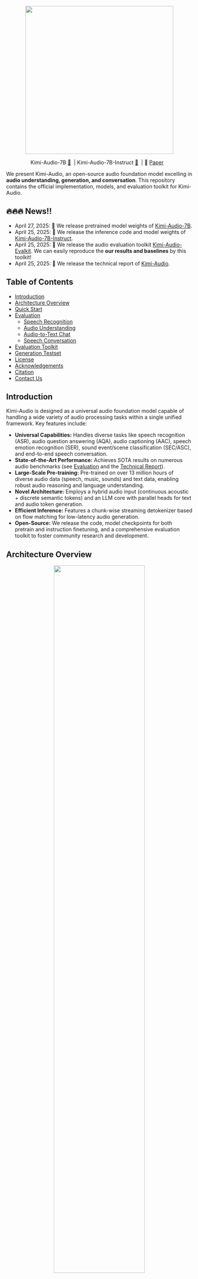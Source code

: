 <p align="center">
    <img src="assets/kimia_logo.png" width="400"/>
<p>

<p align="center">
Kimi-Audio-7B <a href="https://huggingface.co/moonshotai/Kimi-Audio-7B">🤗</a>&nbsp; | Kimi-Audio-7B-Instruct <a href="https://huggingface.co/moonshotai/Kimi-Audio-7B-Instruct">🤗</a>&nbsp; | 📑 <a href="https://arxiv.org/pdf/2504.18425">Paper</a> &nbsp;&nbsp;
</p>


We present Kimi-Audio, an open-source audio foundation model excelling in **audio understanding, generation, and conversation**. This repository contains the official implementation, models, and evaluation toolkit for Kimi-Audio.

## 🔥🔥🔥 News!!
* April 27, 2025: 👋 We release pretrained model weights of [Kimi-Audio-7B](https://huggingface.co/moonshotai/Kimi-Audio-7B).
* April 25, 2025: 👋 We release the inference code and model weights of [Kimi-Audio-7B-Instruct](https://huggingface.co/moonshotai/Kimi-Audio-7B-Instruct).
* April 25, 2025: 👋 We release the audio evaluation toolkit [Kimi-Audio-Evalkit](https://github.com/MoonshotAI/Kimi-Audio-Evalkit). We can easily reproduce the **our results and baselines** by this toolkit!
* April 25, 2025: 👋 We release the technical report of [Kimi-Audio](https://arxiv.org/pdf/2504.18425).

## Table of Contents

- [Introduction](#introduction)
- [Architecture Overview](#architecture-overview)
- [Quick Start](#quick-start)
- [Evaluation](#evaluation)
  - [Speech Recognition](#automatic-speech-recognition-asr)
  - [Audio Understanding](#audio-understanding)
  - [Audio-to-Text Chat](#audio-to-text-chat)
  - [Speech Conversation](#speech-conversation)
- [Evaluation Toolkit](#evaluation-toolkit)
- [Generation Testset](#generation-testset)
- [License](#license)
- [Acknowledgements](#acknowledgements)
- [Citation](#citation)
- [Contact Us](#contact-us)

## Introduction

Kimi-Audio is designed as a universal audio foundation model capable of handling a wide variety of audio processing tasks within a single unified framework. Key features include:

*   **Universal Capabilities:** Handles diverse tasks like speech recognition (ASR), audio question answering (AQA), audio captioning (AAC), speech emotion recognition (SER), sound event/scene classification (SEC/ASC), and end-to-end speech conversation.
*   **State-of-the-Art Performance:** Achieves SOTA results on numerous audio benchmarks (see [Evaluation](#evaluation) and the [Technical Report](https://arxiv.org/pdf/2504.18425)).
*   **Large-Scale Pre-training:** Pre-trained on over 13 million hours of diverse audio data (speech, music, sounds) and text data, enabling robust audio reasoning and language understanding.
*   **Novel Architecture:** Employs a hybrid audio input (continuous acoustic + discrete semantic tokens) and an LLM core with parallel heads for text and audio token generation.
*   **Efficient Inference:** Features a chunk-wise streaming detokenizer based on flow matching for low-latency audio generation.
*   **Open-Source:** We release the code, model checkpoints for both pretrain and instruction finetuning, and a comprehensive evaluation toolkit to foster community research and development.

## Architecture Overview

<p align="center">
    <img src="assets/kimia_framework.png" width="70%"/>
<p>

Kimi-Audio consists of three main components:

1.  **Audio Tokenizer:** Converts input audio into:
    *   Discrete semantic tokens (12.5Hz) using vector quantization.
    *   Continuous acoustic features derived from a Whisper encoder (downsampled to 12.5Hz).
2.  **Audio LLM:** A transformer-based model (initialized from a pre-trained text LLM like Qwen 2.5 7B) with shared layers processing multimodal inputs, followed by parallel heads for autoregressively generating text tokens and discrete audio semantic tokens.
3.  **Audio Detokenizer:** Converts the predicted discrete semantic audio tokens back into high-fidelity waveforms using a flow-matching model and a vocoder (BigVGAN), supporting chunk-wise streaming with a look-ahead mechanism for low latency.



## Quick Start

This example demonstrates basic usage for generating text from audio (ASR) and generating both text and speech in a conversational turn.

```python
import soundfile as sf
from kimia_infer.api.kimia import KimiAudio

# --- 1. Load Model ---
model_path = "moonshotai/Kimi-Audio-7B-Instruct" 
model = KimiAudio(model_path=model_path, load_detokenizer=True)

# --- 2. Define Sampling Parameters ---
sampling_params = {
    "audio_temperature": 0.8,
    "audio_top_k": 10,
    "text_temperature": 0.0,
    "text_top_k": 5,
    "audio_repetition_penalty": 1.0,
    "audio_repetition_window_size": 64,
    "text_repetition_penalty": 1.0,
    "text_repetition_window_size": 16,
}

# --- 3. Example 1: Audio-to-Text (ASR) ---
messages_asr = [
    # You can provide context or instructions as text
    {"role": "user", "message_type": "text", "content": "Please transcribe the following audio:"},
    # Provide the audio file path
    {"role": "user", "message_type": "audio", "content": "test_audios/asr_example.wav"}
]

# Generate only text output
_, text_output = model.generate(messages_asr, **sampling_params, output_type="text")
print(">>> ASR Output Text: ", text_output) # Expected output: "这并不是告别，这是一个篇章的结束，也是新篇章的开始。"


# --- 4. Example 2: Audio-to-Audio/Text Conversation ---
messages_conversation = [
    # Start conversation with an audio query
    {"role": "user", "message_type": "audio", "content": "test_audios/qa_example.wav"}
]

# Generate both audio and text output
wav_output, text_output = model.generate(messages_conversation, **sampling_params, output_type="both")

# Save the generated audio
output_audio_path = "output_audio.wav"
sf.write(output_audio_path, wav_output.detach().cpu().view(-1).numpy(), 24000) # Assuming 24kHz output
print(f">>> Conversational Output Audio saved to: {output_audio_path}")
print(">>> Conversational Output Text: ", text_output) # Expected output: "A."

print("Kimi-Audio inference examples complete.")
```

## Evaluation

Kimi-Audio achieves state-of-the-art (SOTA) performance across a wide range of audio benchmarks. 

The below is the overall performance:
<p align="center">
    <img src="assets/kimia_radar_chart.png" width="70%"/>
<p>







Here are performances on different benchmarks, you can easily reproduce the **our results and baselines** by our [Kimi-Audio-Evalkit](https://github.com/MoonshotAI/Kimi-Audio-Evalkit) (also see [**Evaluation Toolkit**](#evaluation-toolkit)):

### Automatic Speech Recognition (ASR)
<table>
  <thead>
    <tr>
      <th>Datasets</th>
      <th>Model</th>
      <th>Performance (WER&darr;)</th>
    </tr>
  </thead>
  <tbody>
    <tr>
      <td rowspan="5"><strong>LibriSpeech</strong><br>test-clean | test-other</td>
      <td>Qwen2-Audio-base</td>
      <td>1.74 | 4.04</td>
    </tr>
    <tr>
      <td>Baichuan-base</td>
      <td>3.02 | 6.04</td>
    </tr>
    <tr>
      <td>Step-Audio-chat</td>
      <td>3.19 | 10.67</td>
    </tr>
    <tr>
      <td>Qwen2.5-Omni</td>
      <td>2.37 | 4.21</td>
    </tr>
    <tr>
      <td>Kimi-Audio</td>
      <td><strong>1.28</strong> | <strong>2.42</strong></td>
    </tr>
    <tr>
      <td rowspan="5"><strong>Fleurs</strong><br>zh | en</td>
      <td>Qwen2-Audio-base</td>
      <td>3.63 | 5.20</td>
    </tr>
    <tr>
      <td>Baichuan-base</td>
      <td>4.15 | 8.07</td>
    </tr>
    <tr>
      <td>Step-Audio-chat</td>
      <td>4.26 | 8.56</td>
    </tr>
    <tr>
      <td>Qwen2.5-Omni</td>
      <td>2.92 | <strong>4.17</strong></td>
    </tr>
    <tr>
      <td>Kimi-Audio</td>
      <td><strong>2.69</strong> | 4.44</td>
    </tr>
    <tr>
      <td rowspan="5"><strong>AISHELL-1</strong></td>
      <td>Qwen2-Audio-base</td>
      <td>1.52</td>
    </tr>
    <tr>
      <td>Baichuan-base</td>
      <td>1.93</td>
    </tr>
    <tr>
      <td>Step-Audio-chat</td>
      <td>2.14</td>
    </tr>
    <tr>
      <td>Qwen2.5-Omni</td>
      <td>1.13</td>
    </tr>
    <tr>
      <td>Kimi-Audio</td>
      <td><strong>0.60</strong></td>
    </tr>
    <tr>
      <td rowspan="5"><strong>AISHELL-2</strong> ios</td>
      <td>Qwen2-Audio-base</td>
      <td>3.08</td>
    </tr>
    <tr>
      <td>Baichuan-base</td>
      <td>3.87</td>
    </tr>
    <tr>
      <td>Step-Audio-chat</td>
      <td>3.89</td>
    </tr>
    <tr>
      <td>Qwen2.5-Omni</td>
      <td><strong>2.56</strong></td>
    </tr>
    <tr>
      <td>Kimi-Audio</td>
      <td><strong>2.56</strong></td>
    </tr>
    <tr>
      <td rowspan="5"><strong>WenetSpeech</strong><br>test-meeting | test-net</td>
      <td>Qwen2-Audio-base</td>
      <td>8.40 | 7.64</td>
    </tr>
    <tr>
      <td>Baichuan-base</td>
      <td>13.28 | 10.13</td>
    </tr>
    <tr>
      <td>Step-Audio-chat</td>
      <td>10.83 | 9.47</td>
    </tr>
    <tr>
      <td>Qwen2.5-Omni</td>
      <td>7.71 | 6.04</td>
    </tr>
    <tr>
      <td>Kimi-Audio</td>
      <td><strong>6.28</strong> | <strong>5.37</strong></td>
    </tr>
    <tr>
      <td rowspan="5"><strong>Kimi-ASR Internal Testset</strong><br>subset1 | subset2</td>
      <td>Qwen2-Audio-base</td>
      <td>2.31 | 3.24</td>
    </tr>
    <tr>
      <td>Baichuan-base</td>
      <td>3.41 | 5.60</td>
    </tr>
    <tr>
      <td>Step-Audio-chat</td>
      <td>2.82 | 4.74</td>
    </tr>
    <tr>
      <td>Qwen2.5-Omni</td>
      <td>1.53 | 2.68</td>
    </tr>
    <tr>
      <td>Kimi-Audio</td>
      <td><strong>1.42</strong> | <strong>2.44</strong></td>
    </tr>
  </tbody>
</table>

### Audio Understanding
<table>
  <thead>
    <tr>
      <th>Datasets</th>
      <th>Model</th>
      <th>Performance&uparrow;</th>
    </tr>
  </thead>
  <tbody>
    <tr>
      <td rowspan="6"><strong>MMAU</strong><br>music | sound | speech</td>
      <td>Qwen2-Audio-base</td>
      <td>58.98 | 69.07 | 52.55</td>
    </tr>
    <tr>
      <td>Baichuan-chat</td>
      <td>49.10 | 59.46 | 42.47</td>
    </tr>
    <tr>
      <td>GLM-4-Voice</td>
      <td>38.92 | 43.54 | 32.43</td>
    </tr>
    <tr>
      <td>Step-Audio-chat</td>
      <td>49.40 | 53.75 | 47.75</td>
    </tr>
    <tr>
      <td>Qwen2.5-Omni</td>
      <td><strong>62.16</strong> | 67.57 | 53.92</td>
    </tr>
    <tr>
      <td>Kimi-Audio</td>
      <td>61.68 | <strong>73.27</strong> | <strong>60.66</strong></td>
    </tr>
    <tr>
      <td rowspan="5"><strong>ClothoAQA</strong><br>test | dev</td>
      <td>Qwen2-Audio-base</td>
      <td>71.73 | 72.63</td>
    </tr>
    <tr>
      <td>Baichuan-chat</td>
      <td>48.02 | 48.16</td>
    </tr>
    <tr>
      <td>Step-Audio-chat</td>
      <td>45.84 | 44.98</td>
    </tr>
    <tr>
      <td>Qwen2.5-Omni</td>
      <td><strong>72.86</strong> | 73.12</td>
    </tr>
    <tr>
      <td>Kimi-Audio</td>
      <td>71.24 | <strong>73.18</strong></td>
    </tr>
    <tr>
      <td rowspan="5"><strong>VocalSound</strong></td>
      <td>Qwen2-Audio-base</td>
      <td>93.82</td>
    </tr>
    <tr>
      <td>Baichuan-base</td>
      <td>58.17</td>
    </tr>
    <tr>
      <td>Step-Audio-chat</td>
      <td>28.58</td>
    </tr>
    <tr>
      <td>Qwen2.5-Omni</td>
      <td>93.73</td>
    </tr>
    <tr>
      <td>Kimi-Audio</td>
      <td><strong>94.85</strong></td>
    </tr>
    <tr>
      <td rowspan="5"><strong>Nonspeech7k</strong></td>
      <td>Qwen2-Audio-base</td>
      <td>87.17</td>
    </tr>
    <tr>
      <td>Baichuan-chat</td>
      <td>59.03</td>
    </tr>
    <tr>
      <td>Step-Audio-chat</td>
      <td>21.38</td>
    </tr>
    <tr>
      <td>Qwen2.5-Omni</td>
      <td>69.89</td>
    </tr>
    <tr>
      <td>Kimi-Audio</td>
      <td><strong>93.93</strong></td>
    </tr>
    <tr>
      <td rowspan="5"><strong>MELD</strong></td>
      <td>Qwen2-Audio-base</td>
      <td>51.23</td>
    </tr>
    <tr>
      <td>Baichuan-chat</td>
      <td>23.59</td>
    </tr>
    <tr>
      <td>Step-Audio-chat</td>
      <td>33.54</td>
    </tr>
    <tr>
      <td>Qwen2.5-Omni</td>
      <td>49.83</td>
    </tr>
    <tr>
      <td>Kimi-Audio</td>
      <td><strong>59.13</strong></td>
    </tr>
    <tr>
      <td rowspan="5"><strong>TUT2017</strong></td>
      <td>Qwen2-Audio-base</td>
      <td>33.83</td>
    </tr>
    <tr>
      <td>Baichuan-base</td>
      <td>27.9</td>
    </tr>
    <tr>
      <td>Step-Audio-chat</td>
      <td>7.41</td>
    </tr>
    <tr>
      <td>Qwen2.5-Omni</td>
      <td>43.27</td>
    </tr>
    <tr>
      <td>Kimi-Audio</td>
      <td><strong>65.25</strong></td>
    </tr>
    <tr>
      <td rowspan="5"><strong>CochlScene</strong><br>test | dev</td>
      <td>Qwen2-Audio-base</td>
      <td>52.69 | 50.96</td>
    </tr>
    <tr>
      <td>Baichuan-base</td>
      <td>34.93 | 34.56</td>
    </tr>
    <tr>
      <td>Step-Audio-chat</td>
      <td>10.06 | 10.42</td>
    </tr>
    <tr>
      <td>Qwen2.5-Omni</td>
      <td>63.82 | 63.82</td>
    </tr>
    <tr>
      <td>Kimi-Audio</td>
      <td><strong>79.84</strong> | <strong>80.99</strong></td>
    </tr>
  </tbody>
</table>

### Audio-to-Text Chat

<table>
  <thead>
    <tr>
      <th>Datasets</th>
      <th>Model</th>
      <th>Performance↑</th>
    </tr>
  </thead>
  <tbody>
    <tr>
      <td rowspan="6"><b>OpenAudioBench</b><br>AlpacaEval | Llama Questions |<br>Reasoning QA | TriviaQA | Web Questions</td>
      <td>Qwen2-Audio-chat</td>
      <td>57.19 | 69.67 | 42.77 | 40.30 | 45.20</td>
    </tr>
    <tr>
      <td>Baichuan-chat</td>
      <td>59.65 | 74.33 | 46.73 | 55.40 | 58.70</td>
    </tr>
    <tr>
      <td>GLM-4-Voice</td>
      <td>57.89 | 76.00 | 47.43 | 51.80 | 55.40</td>
    </tr>
    <tr>
      <td>StepAudio-chat</td>
      <td>56.53 | 72.33 | 60.00 | 56.80 | <b>73.00</b></td>
    </tr>
    <tr>
      <td>Qwen2.5-Omni</td>
      <td>72.76 | 75.33 | <b>63.76</b> | 57.06 | 62.80</td>
    </tr>
    <tr>
      <td>Kimi-Audio</td>
      <td><b>75.73</b> | <b>79.33</b> | 58.02 | <b>62.10</b> | 70.20</td>
    </tr>
    <tr>
      <td rowspan="6"><b>VoiceBench</b><br>AlpacaEval | CommonEval |<br>SD-QA | MMSU</td>
      <td>Qwen2-Audio-chat</td>
      <td>3.69 | 3.40 | 35.35 | 35.43</td>
    </tr>
    <tr>
      <td>Baichuan-chat</td>
      <td>4.00 | 3.39 | 49.64 | 48.80</td>
    </tr>
    <tr>
      <td>GLM-4-Voice</td>
      <td>4.06 | 3.48 | 43.31 | 40.11</td>
    </tr>
    <tr>
      <td>StepAudio-chat</td>
      <td>3.99 | 2.99 | 46.84 | 28.72</td>
    </tr>
    <tr>
      <td>Qwen2.5-Omni</td>
      <td>4.33 | 3.84 | 57.41 | 56.38</td>
    </tr>
    <tr>
      <td>Kimi-Audio</td>
      <td><b>4.46</b> | <b>3.97</b> | <b>63.12</b> | <b>62.17</b></td>
    </tr>
    <tr>
      <td rowspan="6"><b>VoiceBench</b><br>OpenBookQA | IFEval |<br>AdvBench | Avg</td>
      <td>Qwen2-Audio-chat</td>
      <td>49.01 | 22.57 | 98.85 | 54.72</td>
    </tr>
    <tr>
      <td>Baichuan-chat</td>
      <td>63.30 | 41.32 | 86.73 | 62.51</td>
    </tr>
    <tr>
      <td>GLM-4-Voice</td>
      <td>52.97 | 24.91 | 88.08 | 57.17</td>
    </tr>
    <tr>
      <td>StepAudio-chat</td>
      <td>31.87 | 29.19 | 65.77 | 48.86</td>
    </tr>
    <tr>
      <td>Qwen2.5-Omni</td>
      <td>79.12 | 53.88 | 99.62 | 72.83</td>
    </tr>
    <tr>
      <td>Kimi-Audio</td>
      <td><b>83.52</b> | <b>61.10</b> | <b>100.00</b> | <b>76.93</b></td>
    </tr>
  </tbody>
</table>

### Speech Conversation
<table>
  <caption>Performance of Kimi-Audio and baseline models on speech conversation.</caption>
  <thead>
    <tr>
      <th rowspan="2">Model</th>
      <th colspan="6">Ability</th>
    </tr>
    <tr>
      <th>Speed Control</th>
      <th>Accent Control</th>
      <th>Emotion Control</th>
      <th>Empathy</th>
      <th>Style Control</th>
      <th>Avg</th>
    </tr>
  </thead>
  <tbody>
    <tr>
      <td>GPT-4o</td>
      <td>4.21</td>
      <td><strong>3.65</strong></td>
      <td>4.05</td>
      <td><strong>3.87</strong></td>
      <td><strong>4.54</strong></td>
      <td><strong>4.06</strong></td>
    </tr>
    <tr>
      <td>Step-Audio-chat</td>
      <td>3.25</td>
      <td>2.87</td>
      <td>3.33</td>
      <td>3.05</td>
      <td>4.14</td>
      <td>3.33</td>
    </tr>
    <tr>
      <td>GLM-4-Voice</td>
      <td>3.83</td>
      <td>3.51</td>
      <td>3.77</td>
      <td>3.07</td>
      <td>4.04</td>
      <td>3.65</td>
    </tr>
    <tr>
      <td>GPT-4o-mini</td>
      <td>3.15</td>
      <td>2.71</td>
      <td>4.24</td>
      <td>3.16</td>
      <td>4.01</td>
      <td>3.45</td>
    </tr>
    <tr>
      <td>Kimi-Audio</td>
      <td><strong>4.30</strong></td>
      <td>3.45</td>
      <td><strong>4.27</strong></td>
      <td>3.39</td>
      <td>4.09</td>
      <td>3.90</td>
    </tr>
  </tbody>
</table>



## Evaluation Toolkit

Evaluating and comparing audio foundation models is challenging due to inconsistent metrics, varying inference configurations, and a lack of standardized generation evaluation. To address this, we developed and open-sourced an **Evaluation Toolkit**.

Key features:
*   Integrates Kimi-Audio and other recent audio LLMs.
*   Implements standardized metric calculation and integrates LLMs for intelligent judging (e.g., for AQA).
*   Provides a unified platform for side-by-side comparisons with shareable inference 'recipes' for reproducibility.
*   Includes a benchmark for evaluating speech conversation abilities (control, empathy, style).

We encourage the community to use and contribute to this toolkit to foster more reliable and comparable benchmarking. Find it here: [Kimi-Audio-Evalkit](https://github.com/MoonshotAI/Kimi-Audio-Evalkit).

## Generation Testset

We collect and release [Kimi-Audio-Generation-Testset](https://huggingface.co/datasets/moonshotai/Kimi-Audio-GenTest), which is designed to benchmark and evaluate the conversational capabilities of audio-based dialogue models. It consists of a collection of audio files containing various instructions and conversational prompts. The primary goal is to assess a model's ability to generate not just relevant, but also appropriately styled audio responses. The language in dataset is Chinese.

## License

The model is based and modified from [Qwen 2.5-7B](https://github.com/QwenLM/Qwen2.5). Code derived from Qwen2.5-7B is licensed under the [Apache 2.0 License](https://www.apache.org/licenses/LICENSE-2.0). Other parts of the code are licensed under the [MIT License](https://opensource.org/licenses/MIT).



## Acknowledgements

We would like to thank the following projects and individuals for their contributions to the development of Kimi-Audio:

* [Whisper](https://github.com/openai/whisper)
* [Transformers](https://github.com/huggingface/transformers)
* [BigVGAN](https://github.com/NVIDIA/BigVGAN)
* [GLM-4-Voice](https://github.com/THUDM/GLM-4-Voice)

Thank you to all the open-source projects for their contributions to this project!




## Citation

If you find Kimi-Audio useful in your research or applications, please cite our technical report:

```bibtex
@misc{kimiteam2025kimiaudiotechnicalreport,
      title={Kimi-Audio Technical Report}, 
      author={KimiTeam and Ding Ding and Zeqian Ju and Yichong Leng and Songxiang Liu and Tong Liu and Zeyu Shang and Kai Shen and Wei Song and Xu Tan and Heyi Tang and Zhengtao Wang and Chu Wei and Yifei Xin and Xinran Xu and Jianwei Yu and Yutao Zhang and Xinyu Zhou and Y. Charles and Jun Chen and Yanru Chen and Yulun Du and Weiran He and Zhenxing Hu and Guokun Lai and Qingcheng Li and Yangyang Liu and Weidong Sun and Jianzhou Wang and Yuzhi Wang and Yuefeng Wu and Yuxin Wu and Dongchao Yang and Hao Yang and Ying Yang and Zhilin Yang and Aoxiong Yin and Ruibin Yuan and Yutong Zhang and Zaida Zhou},
      year={2025},
      eprint={2504.18425},
      archivePrefix={arXiv},
      primaryClass={eess.AS},
      url={https://arxiv.org/abs/2504.18425}, 
}
```

## Contact Us

For questions, issues, or collaboration inquiries, please feel free to open an issue on GitHub.
